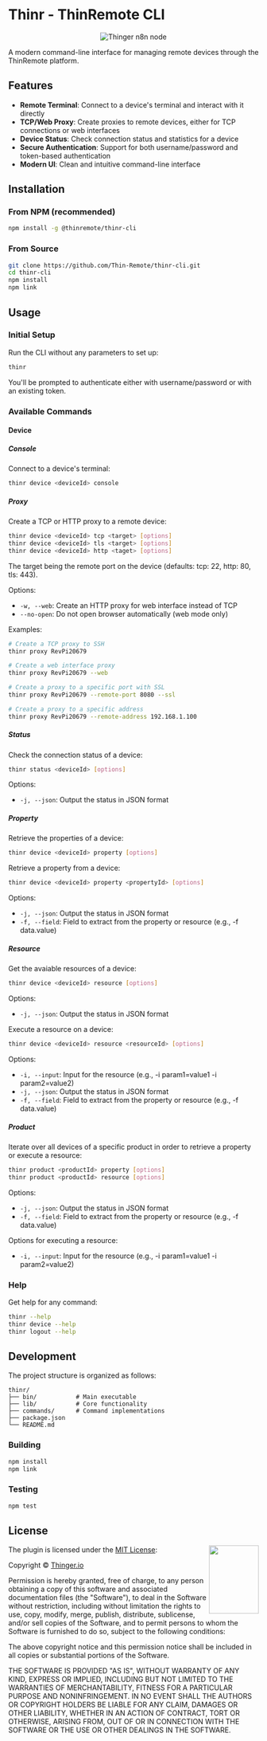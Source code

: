 # Thinr - ThinRemote CLI

<p align="center">
  <img src='https://s3.us-east-1.amazonaws.com/thinremote.io.files/share-image.svg' alt="Thinger n8n node">
</p>

A modern command-line interface for managing remote devices through the ThinRemote platform.

## Features

- **Remote Terminal**: Connect to a device's terminal and interact with it directly
- **TCP/Web Proxy**: Create proxies to remote devices, either for TCP connections or web interfaces
- **Device Status**: Check connection status and statistics for a device
- **Secure Authentication**: Support for both username/password and token-based authentication
- **Modern UI**: Clean and intuitive command-line interface

## Installation

### From NPM (recommended)

```bash
npm install -g @thinremote/thinr-cli
```

### From Source

```bash
git clone https://github.com/Thin-Remote/thinr-cli.git
cd thinr-cli
npm install
npm link
```

## Usage

### Initial Setup

Run the CLI without any parameters to set up:

```bash
thinr
```

You'll be prompted to authenticate either with username/password or with an existing token.

### Available Commands

#### Device

##### Console

Connect to a device's terminal:

```bash
thinr device <deviceId> console
```

##### Proxy

Create a TCP or HTTP proxy to a remote device:

```bash
thinr device <deviceId> tcp <target> [options]
thinr device <deviceId> tls <target> [options]
thinr device <deviceId> http <taget> [options]
```

The target being the remote port on the device (defaults: tcp: 22, http: 80, tls: 443).

Options:
- `-w, --web`: Create an HTTP proxy for web interface instead of TCP
- `--no-open`: Do not open browser automatically (web mode only)

Examples:
```bash
# Create a TCP proxy to SSH
thinr proxy RevPi20679

# Create a web interface proxy
thinr proxy RevPi20679 --web

# Create a proxy to a specific port with SSL
thinr proxy RevPi20679 --remote-port 8080 --ssl

# Create a proxy to a specific address
thinr proxy RevPi20679 --remote-address 192.168.1.100
```

##### Status

Check the connection status of a device:

```bash
thinr status <deviceId> [options]
```

Options:
- `-j, --json`: Output the status in JSON format

##### Property

Retrieve the properties of a device:

```bash
thinr device <deviceId> property [options]
```

Retrieve a property from a device:

```bash
thinr device <deviceId> property <propertyId> [options]
```

Options:
- `-j, --json`: Output the status in JSON format
- `-f, --field`: Field to extract from the property or resource (e.g., -f data.value)

##### Resource

Get the avaiable resources of a device:

```bash
thinr device <deviceId> resource [options]
```

Options:
- `-j, --json`: Output the status in JSON format

Execute a resource on a device:

```bash
thinr device <deviceId> resource <resourceId> [options]
```

Options:
- `-i, --input`: Input for the resource (e.g., -i param1=value1 -i param2=value2)
- `-j, --json`: Output the status in JSON format
- `-f, --field`: Field to extract from the property or resource (e.g., -f data.value)

##### Product

Iterate over all devices of a specific product in order to retrieve a property or execute a resource:

```bash
thinr product <productId> property [options]
thinr product <productId> resource [options]
```

Options:
- `-j, --json`: Output the status in JSON format
- `-f, --field`: Field to extract from the property or resource (e.g., -f data.value)

Options for executing a resource:
- `-i, --input`: Input for the resource (e.g., -i param1=value1 -i param2=value2)


### Help

Get help for any command:

```bash
thinr --help
thinr device --help
thinr logout --help
```

## Development

The project structure is organized as follows:

```
thinr/
├── bin/           # Main executable
├── lib/           # Core functionality
├── commands/      # Command implementations
├── package.json
└── README.md
```

### Building

```bash
npm install
npm link
```

### Testing

```bash
npm test
```

## License

<a href="http://opensource.org/">
  <img style="float: right;" width="100px" height="137px" src="https://opensource.org/wp-content/uploads/2009/06/OSI_Standard_Logo_0.svg">
</a>

The plugin is licensed under the [MIT License](http://opensource.org/licenses/MIT):

Copyright &copy; [Thinger.io](http://thinger.io)

Permission is hereby granted, free of charge, to any person obtaining a copy of this software and associated documentation files (the "Software"), to deal in the Software without restriction, including without limitation the rights to use, copy, modify, merge, publish, distribute, sublicense, and/or sell copies of the Software, and to permit persons to whom the Software is furnished to do so, subject to the following conditions:

The above copyright notice and this permission notice shall be included in all copies or substantial portions of the Software.

THE SOFTWARE IS PROVIDED "AS IS", WITHOUT WARRANTY OF ANY KIND, EXPRESS OR IMPLIED, INCLUDING BUT NOT LIMITED TO THE WARRANTIES OF MERCHANTABILITY, FITNESS FOR A PARTICULAR PURPOSE AND NONINFRINGEMENT. IN NO EVENT SHALL THE AUTHORS OR COPYRIGHT HOLDERS BE LIABLE FOR ANY CLAIM, DAMAGES OR OTHER LIABILITY, WHETHER IN AN ACTION OF CONTRACT, TORT OR OTHERWISE, ARISING FROM, OUT OF OR IN CONNECTION WITH THE SOFTWARE OR THE USE OR OTHER DEALINGS IN THE SOFTWARE.
